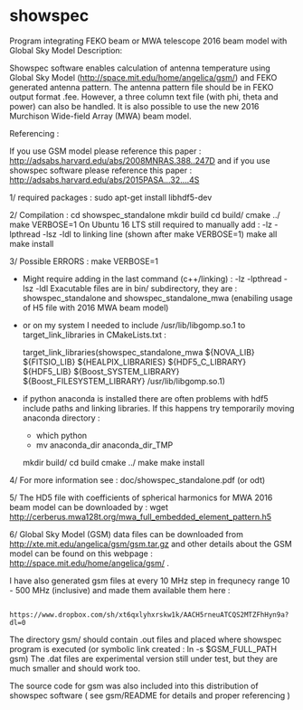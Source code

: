 # showspec
Program integrating FEKO beam or MWA telescope 2016 beam model with Global Sky Model
Description:

Showspec software enables calculation of antenna temperature using Global Sky Model (http://space.mit.edu/home/angelica/gsm/)
and FEKO generated antenna pattern. The antenna pattern file should be in FEKO output format .fee.
However, a three column text file (with phi, theta and power) can also be handled.
It is also possible to use the new 2016 Murchison Wide-field Array (MWA) beam model. 

Referencing :

If you use GSM model please reference this paper : http://adsabs.harvard.edu/abs/2008MNRAS.388..247D 
and if you use showspec software please reference this paper : http://adsabs.harvard.edu/abs/2015PASA...32....4S


1/ required packages :
   sudo apt-get install libhdf5-dev


2/  Compilation :
   cd showspec_standalone
   mkdir build
   cd build/
   cmake ../
   make VERBOSE=1
   On Ubuntu 16 LTS still required to manually add : -lz -lpthread -lsz -ldl to linking line (shown after make VERBOSE=1)
   make all
   make install
   

3/ Possible ERRORS :
   make VERBOSE=1 

   -  Might require adding in the last command (c++/linking) : -lz -lpthread -lsz -ldl 
       Exacutable files are in bin/ subdirectory, they are : showspec_standalone and showspec_standalone_mwa (enabiling usage of H5 file with 2016 MWA beam model)

   - or on my system I needed to include /usr/lib/libgomp.so.1 to target_link_libraries  in CMakeLists.txt :

     target_link_libraries(showspec_standalone_mwa ${NOVA_LIB} ${FITSIO_LIB} ${HEALPIX_LIBRARIES} ${HDF5_C_LIBRARY} ${HDF5_LIB} ${Boost_SYSTEM_LIBRARY} ${Boost_FILESYSTEM_LIBRARY} /usr/lib/libgomp.so.1)

   - if python anaconda is installed there are often problems with hdf5 include paths and linking libraries. If this happens try temporarily moving anaconda directory :
       
       - which python
       - mv anaconda_dir anaconda_dir_TMP
     
     mkdir build/
     cd build
     cmake ../
     make 
     make install
   

4/ For more information see : doc/showspec_standalone.pdf (or odt)

5/ The HD5 file with coefficients of spherical harmonics for MWA 2016 beam model can be downloaded by :
    wget http://cerberus.mwa128t.org/mwa_full_embedded_element_pattern.h5

6/ Global Sky Model (GSM) data files can be downloaded from http://xte.mit.edu/angelica/gsm/gsm.tar.gz 
   and other details about the GSM model can be found on this webpage : http://space.mit.edu/home/angelica/gsm/ .
   
   I have also generated gsm files at every 10 MHz step in frequnecy range 10 - 500 MHz (inclusive) and made them available them here : 

        https://www.dropbox.com/sh/xt6qxlyhxrskw1k/AACH5rneuATCQS2MTZFhHyn9a?dl=0      

   The directory gsm/ should contain  .out files and placed where showspec program is executed (or symbolic link created : ln -s $GSM_FULL_PATH gsm)
   The .dat files are experimental version still under test, but they are much smaller and should work too.

   The source code for gsm was also included into this distribution of showspec software ( see gsm/README for details and proper referencing )


